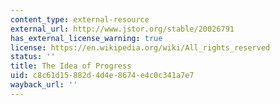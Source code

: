 ```yaml
---
content_type: external-resource
external_url: http://www.jstor.org/stable/20026791
has_external_license_warning: true
license: https://en.wikipedia.org/wiki/All_rights_reserved
status: ''
title: The Idea of Progress
uid: c8c61d15-882d-4d4e-8674-e4c0c341a7e7
wayback_url: ''
---
```

